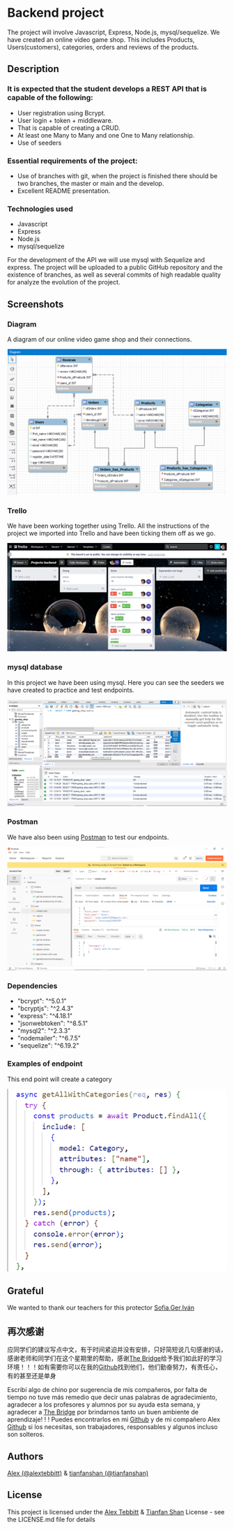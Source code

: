 # Backend project
The project will involve Javascript, Express, Node.js, mysql/sequelize. 
We have created an online video game shop. This includes Products, Users(customers), categories, orders and reviews of the products. 

## Description

### It is expected that the student develops a REST API that is capable of the following:
* User registration using Bcrypt.
* User login + token + middleware.
* That is capable of creating a CRUD.
* At least one Many to Many and one One to Many relationship.
* Use of seeders

### Essential requirements of the project:
* Use of branches with git, when the project is finished there should be two branches, the master or main and the develop.
* Excellent README presentation.

### Technologies used
* Javascript
* Express
* Node.js
* mysql/sequelize

For the development of the API we will use mysql with Sequelize and express.
The project will be uploaded to a public GitHub repository and the
existence of branches, as well as several commits of high readable quality for
analyze the evolution of the project.

## Screenshots

### Diagram
A diagram of our online video game shop and their connections.

![Diagram image](./assets/projectbackend.png)

### Trello
We have been working together using Trello. All the instructions of the project we imported into Trello and have been ticking them off as we go.

![Trello image](./assets/Screenshot%202022-05-26%20131648.png)

### mysql database
In this project we have been using mysql. Here you can see the seeders we have created to practice and test endpoints. 

![mysql Image](./assets/database.png)

### Postman
We have also been using [Postman](https://documenter.getpostman.com/view/21014325/Uz5ArJZV) to test our endpoints. 


![Postman Image](./assets/postman.png)
### Dependencies

* "bcrypt": "^5.0.1"
* "bcryptjs": "^2.4.3"
* "express": "^4.18.1"
* "jsonwebtoken": "^8.5.1"
* "mysql2": "^2.3.3"
* "nodemailer": "^6.7.5"
* "sequelize": "^6.19.2"


### Examples of endpoint
This end point will create a category

![endpoint](./assets/%E5%B1%8F%E5%B9%95%E6%88%AA%E5%9B%BE%202022-05-27%20070247.png)


## Grateful

We wanted to thank our teachers for this protector [Sofia](https://github.com/SofiaPinilla),[Ger](https://github.com/GeerDev),[Iván](https://github.com/ivanpuebla10)


## 再次感谢

应同学们的建议写点中文，有于时间紧迫并没有安排，只好简短说几句感谢的话，感谢老师和同学们在这个星期里的帮助，感谢[The Bridge](https://www.thebridge.tech/)给予我们如此好的学习环境！！！如有需要你可以在我的[Github](https://github.com/tianfanshan?tab=following)找到他们，他们勤奋努力，有责任心，有的甚至还是单身

Escribí algo de chino por sugerencia de mis compañeros, por falta de tiempo no tuve más remedio que decir unas palabras de agradecimiento, agradecer a los profesores y alumnos por su ayuda esta semana, y agradecer a [The Bridge](https://www.thebridge.tech/) por brindarnos tanto un buen ambiente de aprendizaje! ! ! Puedes encontrarlos en mi [Github](https://github.com/tianfanshan?tab=following) y de mi compañero Alex [Github](https://github.com/alextebbitt?tab=followers) si los necesitas, son trabajadores, responsables y algunos incluso son solteros.


## Authors

[Alex (@alextebbitt)](https://github.com/alextebbitt) & [tianfanshan (@tianfanshan)](https://github.com/tianfanshan)


## License

This project is licensed under the [Alex Tebbitt](https://github.com/alextebbitt) & [Tianfan Shan](https://github.com/tianfanshan) License - see the LICENSE.md file for details